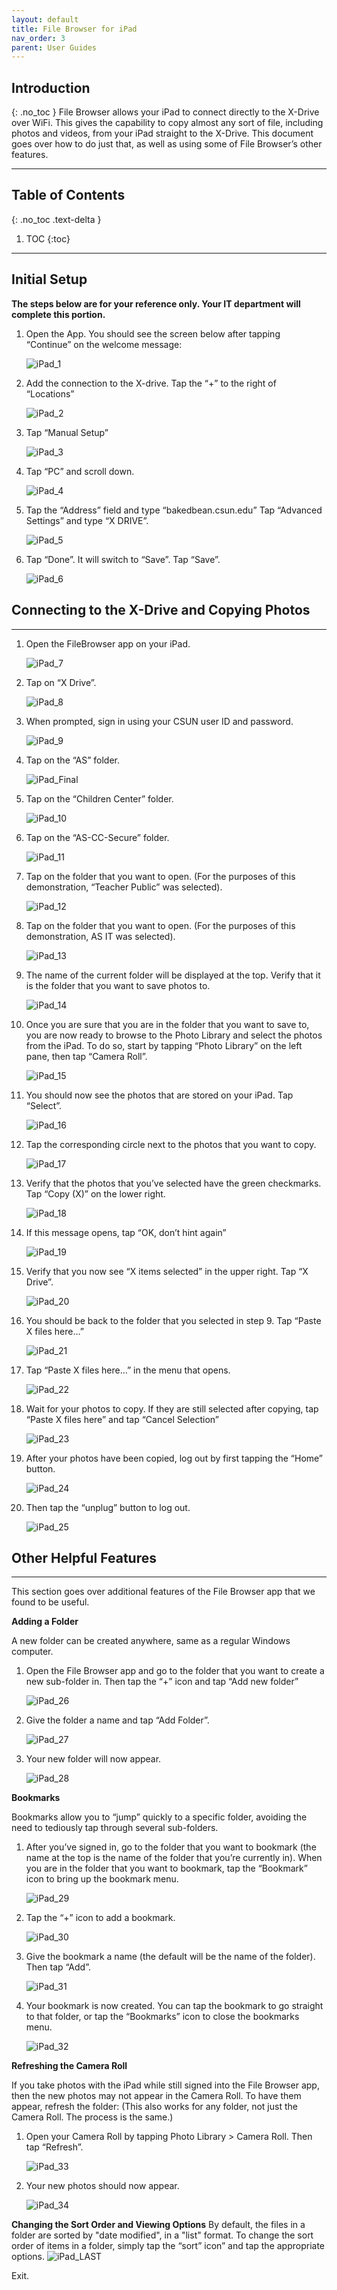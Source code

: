 ```yaml
---
layout: default
title: File Browser for iPad
nav_order: 3
parent: User Guides
---
```

## Introduction
{: .no_toc }
File Browser allows your iPad to connect directly to the X-Drive over WiFi. This gives the capability to copy almost any sort of file, including photos and videos, from your iPad straight to the X-Drive. This document goes over how to do just that, as well as using some of File Browser’s other features.

---

## Table of Contents
{: .no_toc .text-delta }

1. TOC
{:toc}

---

## Initial Setup
**The steps below are for your reference only. Your IT department will complete this portion.**
1. Open the App. You should see the screen below after tapping “Continue” on the welcome message:

	![iPad_1](./images/iPad-1.png)

2. Add the connection to the X-drive. Tap the “+” to the right of “Locations”

	![iPad_2](./images/iPad-2.png)

3. Tap “Manual Setup”

	![iPad_3](./images/iPad-3.png)

4. Tap “PC” and scroll down.

	![iPad_4](./images/iPad-4.png)

5. Tap the “Address” field and type “bakedbean.csun.edu” Tap “Advanced Settings” and type “X DRIVE”.

	![iPad_5](./images/iPad-5.png)

6. Tap “Done”. It will switch to “Save”. Tap “Save”.

	![iPad_6](./images/iPad-6.png)

## Connecting to the X-Drive and Copying Photos
--------------------------------------------------------------------------
1. Open the FileBrowser app on your iPad.

	![iPad_7](./images/iPad-7.png)

2. Tap on “X Drive”.

	![iPad_8](./images/iPad-8.png)

3. When prompted, sign in using your CSUN user ID and password.

	![iPad_9](./images/iPad-9.png)

4. Tap on the “AS” folder.

	![iPad_Final](./images/iPad-Final.png)

5. Tap on the “Children Center” folder.

	![iPad_10](./images/iPad-10.png)

6. Tap on the “AS-CC-Secure” folder.

	![iPad_11](./images/iPad-11.png)

7. Tap on the folder that you want to open. (For the purposes of this demonstration, “Teacher Public” was selected).

	![iPad_12](./images/iPad-12.png)

8. Tap on the folder that you want to open. (For the purposes of this demonstration, AS IT was selected).

	![iPad_13](./images/iPad-13.png)

9. The name of the current folder will be displayed at the top. Verify that it is the folder that you want to save photos to.

	![iPad_14](./images/iPad-14.png)

10. Once you are sure that you are in the folder that you want to save to, you are now ready to browse to the Photo Library and select the photos from the iPad. To do so, start by tapping “Photo Library” on the left pane, then tap “Camera Roll”.

	![iPad_15](./images/iPad-15.png)

11. You should now see the photos that are stored on your iPad. Tap “Select”.

	![iPad_16](./images/iPad-16.png)

12. Tap the corresponding circle next to the photos that you want to copy.

	![iPad_17](./images/iPad-17.png)

13. Verify that the photos that you’ve selected have the green checkmarks. Tap “Copy (X)” on the lower right.

	![iPad_18](./images/iPad-18.png)

14. If this message opens, tap “OK, don’t hint again”

	![iPad_19](./images/iPad-19.png)

15. Verify that you now see “X items selected” in the upper right. Tap “X Drive”.

	![iPad_20](./images/iPad-20.png)

16. You should be back to the folder that you selected in step 9. Tap “Paste X files here…”

	![iPad_21](./images/iPad-21.png)

17. Tap “Paste X files here…” in the menu that opens.

	![iPad_22](./images/iPad-22.png)

18. Wait for your photos to copy. If they are still selected after copying, tap “Paste X files here” and tap “Cancel Selection”

	![iPad_23](./images/iPad-23.png)

19. After your photos have been copied, log out by first tapping the “Home” button.

	![iPad_24](./images/iPad-24.png)

20. Then tap the “unplug” button to log out.

	![iPad_25](./images/iPad-25.png)

## Other Helpful Features
--------------------------------------------------------------------------
This section goes over additional features of the File Browser app that we found to be useful.


**Adding a Folder**

A new folder can be created anywhere, same as a regular Windows computer.
1. Open the File Browser app and go to the folder that you want to create a new sub-folder in. Then tap the “+” icon and tap “Add new folder”

	![iPad_26](./images/iPad-26.png)

2. Give the folder a name and tap “Add Folder”.

	![iPad_27](./images/iPad-27.png)

3. Your new folder will now appear.

	![iPad_28](./images/iPad-28.png)


**Bookmarks**

Bookmarks allow you to “jump” quickly to a specific folder, avoiding the need to tediously tap through several sub-folders.
1. After you’ve signed in, go to the folder that you want to bookmark (the name at the top is the name of the folder that you’re currently in). When you are in the folder that you want to bookmark, tap the “Bookmark” icon to bring up the bookmark menu.

	![iPad_29](./images/iPad-29.png)

2. Tap the “+” icon to add a bookmark.

	![iPad_30](./images/iPad-30.png)

3. Give the bookmark a name (the default will be the name of the folder). Then tap “Add”.

	![iPad_31](./images/iPad-31.png)

4. Your bookmark is now created. You can tap the bookmark to go straight to that folder, or tap the “Bookmarks” icon to close the bookmarks menu.

	![iPad_32](./images/iPad-32.png)

**Refreshing the Camera Roll**

If you take photos with the iPad while still signed into the File Browser app, then the new photos may not appear in the Camera Roll. To have them appear, refresh the folder: (This also works for any folder, not just the Camera Roll. The process is the same.)

1. Open your Camera Roll by tapping Photo Library > Camera Roll. Then tap “Refresh”.

	![iPad_33](./images/iPad-33.png)

2. Your new photos should now appear.

	![iPad_34](./images/iPad-34.png)



**Changing the Sort Order and Viewing Options**
By default, the files in a folder are sorted by "date modified", in a "list" format.
To change the sort order of items in a folder, simply tap the “sort” icon” and tap the appropriate options.
	![iPad_LAST](./images/iPad-LAST.png)

Exit.

